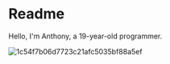 # Readme

Hello, I'm Anthony, a 19-year-old programmer.

                                                                                  
![1c54f7b06d7723c21afc5035bf88a5ef](https://github.com/anthony2dve/Readme/assets/174909912/b76fa325-0647-4747-abfe-2816b089d332)
